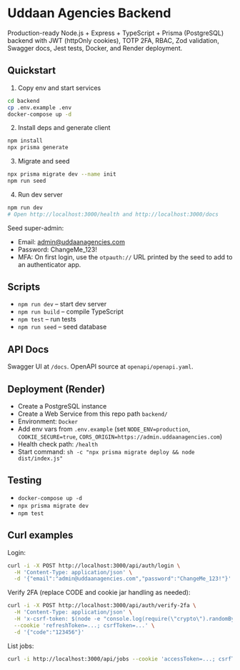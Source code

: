 # Uddaan Agencies Backend

Production-ready Node.js + Express + TypeScript + Prisma (PostgreSQL) backend with JWT (httpOnly cookies), TOTP 2FA, RBAC, Zod validation, Swagger docs, Jest tests, Docker, and Render deployment.

## Quickstart

1. Copy env and start services

```bash
cd backend
cp .env.example .env
docker-compose up -d
```

2. Install deps and generate client

```bash
npm install
npx prisma generate
```

3. Migrate and seed

```bash
npx prisma migrate dev --name init
npm run seed
```

4. Run dev server

```bash
npm run dev
# Open http://localhost:3000/health and http://localhost:3000/docs
```

Seed super-admin:
- Email: admin@uddaanagencies.com
- Password: ChangeMe_123!
- MFA: On first login, use the `otpauth://` URL printed by the seed to add to an authenticator app.

## Scripts
- `npm run dev` – start dev server
- `npm run build` – compile TypeScript
- `npm test` – run tests
- `npm run seed` – seed database

## API Docs
Swagger UI at `/docs`. OpenAPI source at `openapi/openapi.yaml`.

## Deployment (Render)
- Create a PostgreSQL instance
- Create a Web Service from this repo path `backend/`
- Environment: `Docker`
- Add env vars from `.env.example` (set `NODE_ENV=production`, `COOKIE_SECURE=true`, `CORS_ORIGIN=https://admin.uddaanagencies.com`)
- Health check path: `/health`
- Start command: `sh -c "npx prisma migrate deploy && node dist/index.js"`

## Testing
- `docker-compose up -d`
- `npx prisma migrate dev`
- `npm test`

## Curl examples

Login:
```bash
curl -i -X POST http://localhost:3000/api/auth/login \
  -H 'Content-Type: application/json' \
  -d '{"email":"admin@uddaanagencies.com","password":"ChangeMe_123!"}'
```

Verify 2FA (replace CODE and cookie jar handling as needed):
```bash
curl -i -X POST http://localhost:3000/api/auth/verify-2fa \
  -H 'Content-Type: application/json' \
  -H 'x-csrf-token: $(node -e "console.log(require(\"crypto\").randomBytes(32).toString(\"hex\"))")' \
  --cookie 'refreshToken=...; csrfToken=...' \
  -d '{"code":"123456"}'
```

List jobs:
```bash
curl -i http://localhost:3000/api/jobs --cookie 'accessToken=...; csrfToken=...'
```
